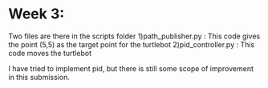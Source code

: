 Week 3:
=======
Two files are there in the scripts folder
1)path_publisher.py : This code gives the point (5,5) as the target point for the turtlebot
2)pid_controller.py : This code moves the turtlebot

I have tried to implement pid, but there is still some scope of improvement in this submission.

